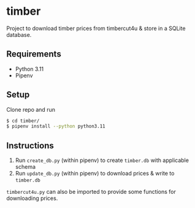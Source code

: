 # timber

Project to download timber prices from timbercut4u & store in a SQLite
database.

## Requirements

* Python 3.11
* Pipenv

## Setup

Clone repo and run

```bash
$ cd timber/
$ pipenv install --python python3.11
```

## Instructions

1. Run `create_db.py` (within pipenv) to create `timber.db` with applicable schema
2. Run `update_db.py` (within pipenv) to download prices & write to `timber.db`

`timbercut4u.py` can also be imported to provide some functions for downloading prices.

